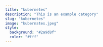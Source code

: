 ```yaml
---
title: "kubernetes"
description: "This is an example category"
slug: "kubernetes"
image: "kubernates.jpeg"
style:
  background: "#2a9d8f"
  color: "#fff"
---
```

